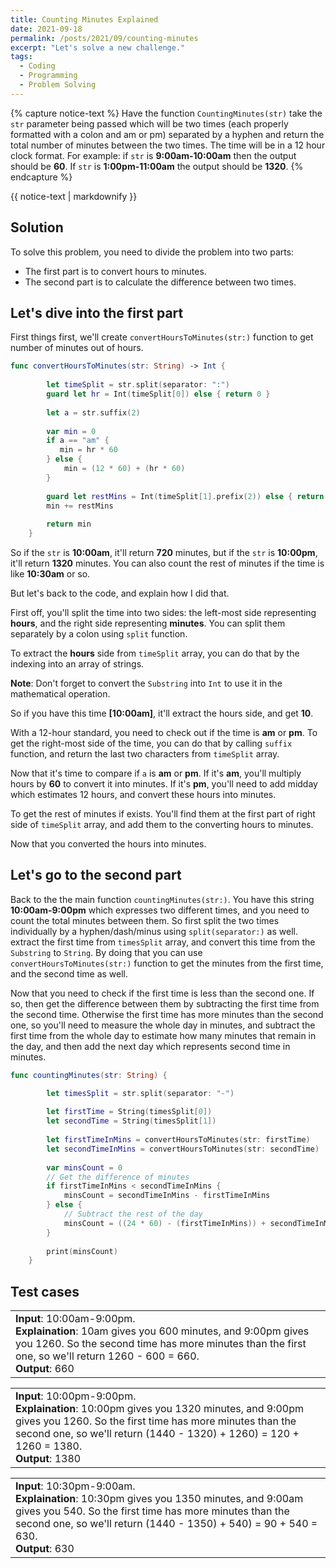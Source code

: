 ```yaml
---
title: Counting Minutes Explained
date: 2021-09-18
permalink: /posts/2021/09/counting-minutes
excerpt: "Let's solve a new challenge."
tags:
  - Coding
  - Programming
  - Problem Solving
---
```


{% capture notice-text %}
Have the function `CountingMinutes(str)` take the `str` parameter being passed which will be two times (each properly formatted with a colon and am or pm) separated by a hyphen and return the total number of minutes between the two times. The time will be in a 12 hour clock format. For example: if `str` is **9:00am-10:00am** then the output should be **60**. If `str` is **1:00pm-11:00am** the output should be **1320**.
{% endcapture %}

<div class="notice--danger">

{{ notice-text | markdownify }}

</div>

## Solution

To solve this problem, you need to divide the problem into two parts:
- The first part is to convert hours to minutes.
- The second part is to calculate the difference between two times.

<h2>Let's dive into the first part</h2>

First things first, we'll create `convertHoursToMinutes(str:)` function to get number of minutes out of hours.


```swift
func convertHoursToMinutes(str: String) -> Int {
        
        let timeSplit = str.split(separator: ":")
        guard let hr = Int(timeSplit[0]) else { return 0 }
        
        let a = str.suffix(2)
        
        var min = 0
        if a == "am" {
           min = hr * 60
        } else {
            min = (12 * 60) + (hr * 60)
        }
        
        guard let restMins = Int(timeSplit[1].prefix(2)) else { return 0 }
        min += restMins
        
        return min
    }
```

So if the `str` is **10:00am**, it'll return **720** minutes, but if the `str` is **10:00pm**, it'll return **1320** minutes. You can also count the rest of minutes if the time is like **10:30am** or so.

But let's back to the code, and explain how I did that.

First off, you'll split the time into two sides: the left-most side representing **hours**, and the right side representing **minutes**. You can split them separately by a colon using `split` function.

To extract the **hours** side from `timeSplit` array, you can do that by the indexing into an array of strings.

**Note**: Don't forget to convert the `Substring` into `Int` to use it in the mathematical operation.

So if you have this time **[10:00am]**, it'll extract the hours side, and get **10**.

 With a 12-hour standard, you need to check out if the time is **am** or **pm**. To get the right-most side of the time, you can do that by calling `suffix` function, and return the last two characters from `timeSplit` array.

Now that it's time to compare if `a` is **am** or **pm**. If it's **am**, you'll multiply hours by **60** to convert it into minutes. If it's **pm**, you'll need to add midday which estimates 12 hours, and convert these hours into minutes.

To get the rest of minutes if exists. You'll find them at the first part of right side of `timeSplit` array, and add them to the converting hours to minutes.

Now that you converted the hours into minutes.

<h2>Let's go to the second part</h2>

 Back to the the main function `countingMinutes(str:)`. You have this string **10:00am-9:00pm** which expresses two different times, and you need to count the total minutes between them. So first split the two times individually by a hyphen/dash/minus using `split(separator:)` as well. extract the first time from `timesSplit` array, and convert this time from the `Substring` to `String`. By doing that you can use `convertHoursToMinutes(str:)` function to get the minutes from the first time, and the second time as well.

 Now that you need to check if the first time is less than the second one. If so, then get the difference between them by subtracting the first time from the second time. Otherwise the first time has more minutes than the second one, so you'll need to measure the whole day in minutes, and subtract the first time from the whole day to estimate how many minutes that remain in the day, and then add the next day which represents second time in minutes.


```swift
func countingMinutes(str: String) {

        let timesSplit = str.split(separator: "-")
        
        let firstTime = String(timesSplit[0])
        let secondTime = String(timesSplit[1])
        
        let firstTimeInMins = convertHoursToMinutes(str: firstTime)
        let secondTimeInMins = convertHoursToMinutes(str: secondTime)
        
        var minsCount = 0
        // Get the difference of minutes
        if firstTimeInMins < secondTimeInMins {
            minsCount = secondTimeInMins - firstTimeInMins
        } else {
            // Subtract the rest of the day
            minsCount = ((24 * 60) - (firstTimeInMins)) + secondTimeInMins
        }
        
        print(minsCount)
    }
```

<h2>Test cases</h2>

<table>
    <td>
    <b>Input</b>: 10:00am-9:00pm. 
    <br>
    <b>Explaination</b>: 10am gives you 600 minutes, and 9:00pm gives you 1260. So the second time has more minutes than the first one, so we'll return 1260 - 600 = 660.
    <br>
    <b>Output</b>: 660</td>
</table>

<table>
    <td>
    <b>Input</b>: 10:00pm-9:00pm. 
    <br>
    <b>Explaination</b>: 10:00pm gives you 1320 minutes, and 9:00pm gives you 1260. So the first time has more minutes than the second one, so we'll return (1440 - 1320) + 1260) = 120 + 1260 = 1380.
    <br>
    <b>Output</b>: 1380</td>
</table>

<table>
    <td>
    <b>Input</b>: 10:30pm-9:00am. 
    <br>
    <b>Explaination</b>: 10:30pm gives you 1350 minutes, and 9:00am gives you 540. So the first time has more minutes than the second one, so we'll return (1440 - 1350) + 540) = 90 + 540 = 630.
    <br>
    <b>Output</b>: 630</td>
</table>